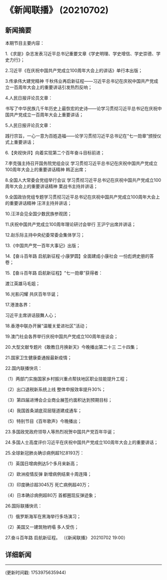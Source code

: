 # 《新闻联播》 (20210702)

## 新闻摘要

本期节目主要内容：


1.《求是》杂志发表习近平总书记重要文章《学史明理、学史增信、学史崇德、学史力行》；


2.习近平《在庆祝中国共产党成立100周年大会上的讲话》单行本出版；


3.传承伟大建党精神 千秋伟业再启新征程——习近平总书记在庆祝中国共产党成立一百周年大会上的重要讲话引发热烈反响；


4.人民日报评论员文章：

书写了中华民族几千年历史上最恢宏的史诗——论学习贯彻习近平总书记在庆祝中国共产党成立一百周年大会上重要讲话；


5.人民日报评论员文章：

践行宗旨，一心一意为百姓造福——论学习贯彻习近平总书记在“七一勋章”颁授仪式上重要讲话；


6.【央视快评】向着实现第二个百年奋斗目标前进；


7.李克强主持召开国务院党组会议 学习贯彻习近平总书记在庆祝中国共产党成立100周年大会上的重要讲话精神 韩正出席；


8.全国人大常委会党组举行会议 学习贯彻习近平总书记在庆祝中国共产党成立100周年大会上的重要讲话精神 栗战书主持并讲话；


9.全国政协党组专题学习贯彻习近平总书记在庆祝中国共产党成立100周年大会上的重要讲话精神 汪洋主持并讲话；


10.汪洋会见全国少数民族参观团；


11.庆祝中国共产党成立100周年理论研讨会举行 王沪宁出席并讲话；


12.赵乐际主持中央纪委常委会集体学习；


13.《中国共产党一百年大事记》出版；


14.【奋斗百年路 启航新征程·小康梦圆】全面建成小康社会 一份彪炳史册的答卷；


15.【奋斗百年路 启航新征程】“七一勋章”获得者：

渡江英雄马毛姐；


16.光影闪耀 共庆百年华诞；


17.港澳各界：

习近平主席讲话鼓舞人心；


18.香港中联办开展“温暖关爱进社区”活动；


19.澳门社会各界举行庆祝中国共产党成立100周年座谈会；


20.大型文献专题片《敢教日月换新天》今晚播出第二十三 二十四集；


21.国家卫生健康委通报最新疫情；


22.国内联播快讯：


（1）两部门实施国家乡村振兴重点帮扶地区职业技能提升工程；


（2）出口退税新系统上线 整体申报效率提升30%；


（3）第四届进博会企业商业展签约面积达到预期目标；


（4）我国首条湖底双层隧道建成通车；


（5）特别节目《百年歌声》今晚播出；


23.多国政党政府领导人等热烈祝贺中国共产党百年华诞；


24.多国人士高度评价习近平在庆祝中国共产党成立100周年大会上的重要讲话；


25.全球新冠肺炎确诊病例超1亿8193万：


（1）英国日增病例达5个多月来新高；


（2）欧洲疫情反弹 新增病例结束十周连降；


（3）印度确诊超3045万 死亡病例超40万；


（4）日本确诊病例超80万 首都圈现反弹迹象；


26.国际联播快讯：


（1）俄罗斯海军在黑海举行多场演习；


（2）美国又一建筑物坍塌 多人受伤；


27.奋斗百年路 启航新征程。
（《新闻联播》 20210702 19:00）

## 详细新闻

---

(更新时间戳: 1753975635944)

